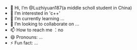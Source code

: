 - 👋 Hi, I’m @Luzhiyuan187(a middle scholl student in China)
- 👀 I’m interested in 'c++'
- 🌱 I’m currently learning ...
- 💞️ I’m looking to collaborate on ...
- 📫 How to reach me ：no
- 😄 Pronouns: ...
- ⚡ Fun fact: ...

<!---
Luzhiyuan187/Luzhiyuan187 is a ✨ special ✨ repository because its `README.md` (this file) appears on your GitHub profile.
You can click the Preview link to take a look at your changes.
--->
